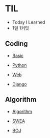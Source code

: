 # TIL
- Today I Learned
- 1일 1커밋

## Coding

- [Basic](https://github.com/Dong-Uri/TIL/blob/master/Basic)

- [Python](https://github.com/Dong-Uri/TIL/tree/master/Python)

- [Web](https://github.com/Dong-Uri/TIL/tree/master/Web)

- [Django](https://github.com/Dong-Uri/TIL/tree/master/Django)

## Algorithm

- [Algorithm](https://github.com/Dong-Uri/TIL/tree/master/Algorithm)

- [SWEA](https://github.com/Dong-Uri/TIL/tree/master/SWEA)

- [BOJ](https://github.com/Dong-Uri/TIL/tree/master/BOJ)